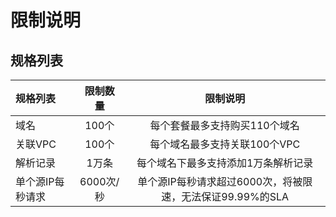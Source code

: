 # 限制说明

## 规格列表

| 规格列表 | 限制数量 | 限制说明 |  
| :------ | :---------: | :---------: |
| 域名    | 100个 | 每个套餐最多支持购买110个域名 |
| 关联VPC  | 100个       | 每个域名最多支持关联100个VPC  |
| 解析记录  | 1万条      | 每个域名下最多支持添加1万条解析记录  |  	
| 单个源IP每秒请求  | 6000次/秒    | 单个源IP每秒请求超过6000次，将被限速，无法保证99.99%的SLA  |  
